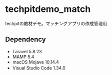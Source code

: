 # techpitdemo_match
techpitの教材デモ。マッチングアプリの作成管理用

## Dependency

- Laravel 5.8.23
- MAMP 5.4
- macOS Mojave 10.14.4
- Visual Studio Code 1.34.0
　
